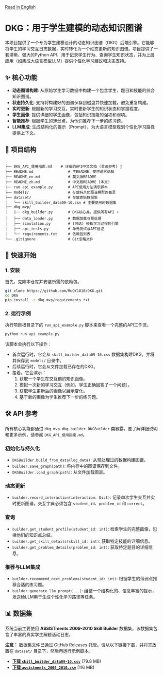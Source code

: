 [Read in English](./README_en.md)

# DKG：用于学生建模的动态知识图谱

本项目提供了一个专为学生建模设计的动态知识图谱（DKG）后端引擎。它能够将学生的学习交互日志数据，实时转化为一个动态更新的知识图谱。项目提供了一套清晰、强大的Python API，用于记录学生行为、查询学生知识状态，并为上层应用（如集成大语言模型LLM）提供个性化学习建议和决策支持。

## ✨ 核心功能

- **动态图谱构建**: 从原始学生学习数据中构建一个包含学生、题目和技能的综合知识图谱。
- **状态持久化**: 支持将构建好的图谱保存到磁盘并快速加载，避免重复构建。
- **实时更新**: 根据新的学习交互，实时更新学生的知识状态和掌握程度。
- **学生画像**: 提供详细的学生画像，包括知识技能的强项和弱项。
- **智能推荐**: 根据学生的薄弱点，为他们推荐下一步的练习题。
- **LLM集成**: 生成结构化的提示（Prompt），为大语言模型规划个性化学习路径提供上下文。

## 📂 项目结构

```
.
├── DKG_API_使用指南.md    # 详细的API中文文档 (首选参考) 🌟
├── README.md                # 主README，提供语言选择
├── README_en.md             # 英文版README
├── README_zh.md             # 中文版README (本文)
├── run_api_example.py       # API使用方法演示脚本
├── models/                  # 存放持久化图谱模型的目录
├── dataset/                 # 存放原始数据集
│   └── skill_builder_data09-10.csv # 主要使用的数据集
├── dkg_mvp/
│   ├── dkg_builder.py       # DKG核心类，提供所有API ⭐
│   ├── data_loader.py       # 数据加载与预处理
│   ├── simulation.py        # (可选) 模拟学习过程的引擎
│   ├── api_tests.py         # 单元测试与API验证
│   └── requirements.txt     # 依赖包列表
└── .gitignore               # Git忽略文件
```

## 🚀 快速开始

### 1. 安装

首先，克隆本仓库并安装所需的依赖包。

```bash
git clone https://github.com/MuQY1818/DKG.git
cd DKG
pip install -r dkg_mvp/requirements.txt
```

### 2. 运行示例

执行项目根目录下的 `run_api_example.py` 脚本来查看一个完整的API工作流。

```bash
python run_api_example.py
```

该脚本会执行以下操作：
- 首次运行时，它会从 `skill_builder_data09-10.csv` 数据集构建DKG，并将其保存到 `models/` 目录中。
- 后续运行时，它会从文件加载已存在的DKG。
- 接着，它会演示：
    1.  获取一个学生在交互前的知识画像。
    2.  模拟一次新的学习交互（例如，学生正确回答了一个问题）。
    3.  获取学生更新后的画像以展示变化。
    4.  基于新的画像为学生推荐下一步的练习题。

## 🛠️ API 参考

所有核心功能都通过 `dkg_mvp.dkg_builder.DKGBuilder` 类暴露。要了解详细说明和更多示例，请参阅 `DKG_API_使用指南.md`。

### 初始化与持久化

- `DKGBuilder.build_from_data(log_data)`: 从预处理过的数据构建图谱。
- `builder.save_graph(path)`: 将内存中的图谱保存到文件。
- `DKGBuilder.load_graph(path)`: 从文件加载图谱。

### 动态更新

- `builder.record_interaction(interaction: Dict)`: 记录单次学生交互并实时更新图谱。交互字典必须包含 `student_id`、`problem_id` 和 `correct`。

### 查询

- `builder.get_student_profile(student_id: int)`: 检索学生的完整画像，包括他们的知识点总结。
- `builder.get_skill_details(skill_id: int)`: 获取特定技能的详细信息。
- `builder.get_problem_details(problem_id: int)`: 获取特定题目的详细信息。

### 推荐与LLM集成

- `builder.recommend_next_problems(student_id: int)`: 根据学生的薄弱点推荐合适的练习题。
- `builder.generate_llm_prompt(...)`: 组装一个结构化的、信息丰富的提示，发送给LLM用于生成个性化学习路径等任务。

## 📊 数据集

系统当前主要使用 **ASSISTments 2009-2010 Skill Builder** 数据集，该数据集包含了丰富的真实学生解题活动日志。

**注意：** 数据集文件已通过 GitHub Releases 托管。请从以下链接下载，并将其放置在 `dataset/` 目录下，然后再运行示例脚本。

- **[下载 `skill_builder_data09-10.csv`](https://github.com/MuQY1818/DKG/releases/download/dataset/skill_builder_data09-10.csv)** (79.8 MB)
- **[下载 `assistments_2009_2010.csv`](https://github.com/MuQY1818/DKG/releases/download/dataset/assistments_2009_2010.csv)** (116 MB)